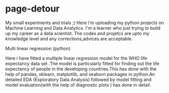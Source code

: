 # page-detour
My small experiments and trials ;)
Here i'm uploading my python projects on Machine Learning and Data Analytics.
I'm a learner who just trying to build up my career as a data scientist.
The codes and projetcs are upto my knowledge level and any corrections,advices are acceptable.


Multi linear regression (python)

Here i have fitted a multiple linear regression model for the WHO life expectancy data set .The model is particularly fitted for finding out the life expectancy of  people in the developing countries.This has done with the help of pandas, sklearn, matplotlib, and seaborn packages in python.An detailed EDA (Exploratory Data Analysis) followed by model fitting and model evaluation(with the help of  diagnostic plots ) has done in detail.
